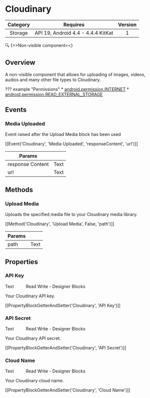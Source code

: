 # Cloudinary

| Category | Requires | Version |
|:--------:|:-------:|:--------:|
|Storage|API 19, Android 4.4 - 4.4.4 KitKat|1|

:mag: {>>Non-visible component<<}

## Overview

A non-visible component that allows for uploading of images, videos, audios and many other file types to Cloudinary.

??? example "Permissions"
    * [android.permission.INTERNET](https://developer.android.com/reference/android/Manifest.permission.html#INTERNET)
    * [android.permission.READ_EXTERNAL_STORAGE](https://developer.android.com/reference/android/Manifest.permission.html#READ_EXTERNAL_STORAGE)


## Events

### Media Uploaded

Event raised after the Upload Media block has been used

[[Event('Cloudinary', 'Media Uploaded', 'responseContent', 'url')]]

| Params | []() |
|--------|------|
|response Content|<span class="chip chip-text">Text</span>|
|url|<span class="chip chip-text">Text</span>|


## Methods

### Upload Media

Uploads the specified media file to your Cloudinary media library.

[[Method('Cloudinary', 'Upload Media', False, 'path')]]

| Params | []() |
|--------|------|
|path|<span class="chip chip-text">Text</span>|


## Properties

### API Key

<span class="chip chip-text">Text</span>&nbsp;&nbsp;&nbsp;&nbsp;&nbsp;&nbsp;&nbsp;&nbsp;&nbsp;&nbsp;<span class="chip chip-rw">Read</span> <span class="chip chip-rw">Write</span> - <span class="chip chip-bd">Designer</span> <span class="chip chip-bd">Blocks</span> 

Your Cloudinary API key.

[[PropertyBlockGetterAndSetter('Cloudinary', 'API Key')]]

### API Secret

<span class="chip chip-text">Text</span>&nbsp;&nbsp;&nbsp;&nbsp;&nbsp;&nbsp;&nbsp;&nbsp;&nbsp;&nbsp;<span class="chip chip-rw">Read</span> <span class="chip chip-rw">Write</span> - <span class="chip chip-bd">Designer</span> <span class="chip chip-bd">Blocks</span> 

Your Cloudinary API secret.

[[PropertyBlockGetterAndSetter('Cloudinary', 'API Secret')]]

### Cloud Name

<span class="chip chip-text">Text</span>&nbsp;&nbsp;&nbsp;&nbsp;&nbsp;&nbsp;&nbsp;&nbsp;&nbsp;&nbsp;<span class="chip chip-rw">Read</span> <span class="chip chip-rw">Write</span> - <span class="chip chip-bd">Designer</span> <span class="chip chip-bd">Blocks</span> 

Your Cloudinary cloud name.

[[PropertyBlockGetterAndSetter('Cloudinary', 'Cloud Name')]]